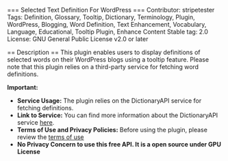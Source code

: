 === Selected Text Definition For WordPress ===
Contributor: stripetester
Tags: Definition, Glossary, Tooltip, Dictionary, Terminology, Plugin, WordPress, Blogging, Word Definition, Text Enhancement, Vocabulary, Language, Educational, Tooltip Plugin, Enhance Content
Stable tag: 2.0
License: GNU General Public License v2.0 or later

== Description ==
This plugin enables users to display definitions of selected words on their WordPress blogs using a tooltip feature. Please note that this plugin relies on a third-party service for fetching word definitions. 

**Important:**
- **Service Usage:** The plugin relies on the DictionaryAPI service for fetching definitions.
- **Link to Service:** You can find more information about the DictionaryAPI service [here](https://github.com/meetDeveloper/freeDictionaryAPI).
- **Terms of Use and Privacy Policies:** Before using the plugin, please review the [terms of use](https://github.com/meetDeveloper/freeDictionaryAPI/blob/master/README.md)
- **No Privacy Concern to use this free API. It is a open source under GPU License**
